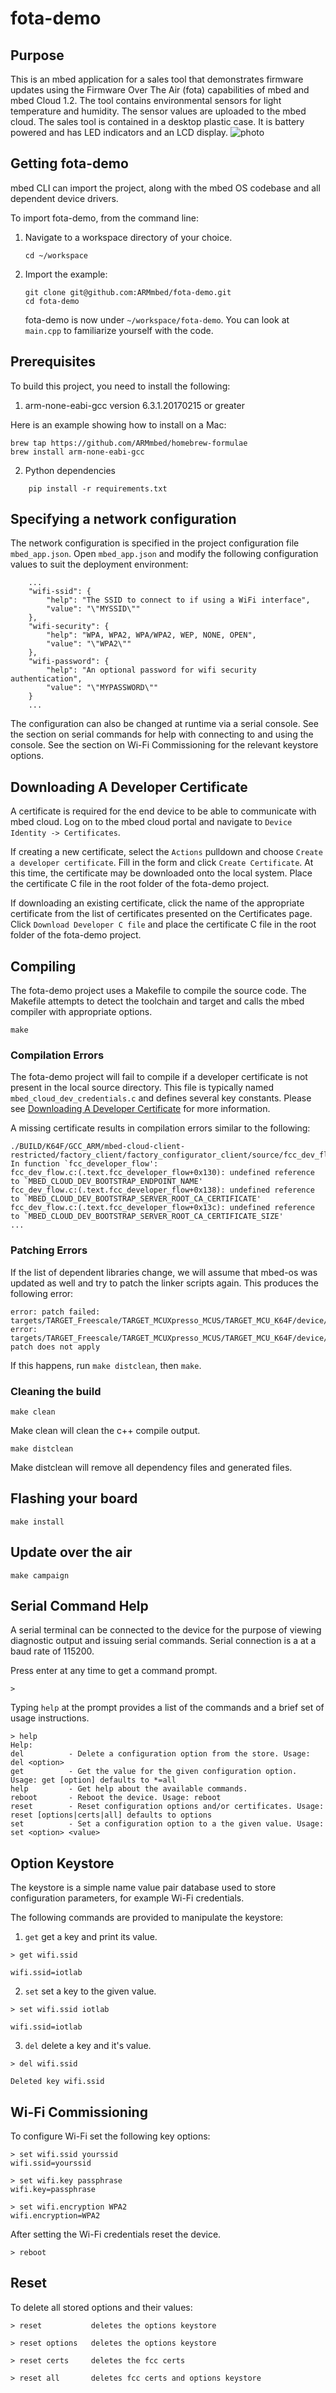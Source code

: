 # fota-demo

## Purpose

This is an mbed application for a sales tool that demonstrates firmware updates using the Firmware Over The Air (fota) capabilities of mbed and mbed Cloud 1.2. The tool contains environmental sensors for light temperature and humidity.  The sensor values are uploaded to the mbed cloud.  The sales tool is contained in a desktop plastic case.  It is battery powered and has LED indicators and an LCD display.
![photo](docs/photo.png)

## Getting fota-demo

mbed CLI can import the project, along with the mbed OS codebase and all dependent device drivers.

To import fota-demo, from the command line:

1. Navigate to a workspace directory of your choice.

	``cd ~/workspace``

2. Import the example:

	```
	git clone git@github.com:ARMmbed/fota-demo.git
	cd fota-demo
	```

    fota-demo is now under ``~/workspace/fota-demo``.  You can look at ``main.cpp`` to familiarize yourself with the code.

## Prerequisites

To build this project, you need to install the following:

1. arm-none-eabi-gcc version 6.3.1.20170215 or greater

Here is an example showing how to install on a Mac:
```
brew tap https://github.com/ARMmbed/homebrew-formulae
brew install arm-none-eabi-gcc
```

2. Python dependencies

```
	pip install -r requirements.txt
```

## Specifying a network configuration

The network configuration is specified in the project configuration file ``mbed_app.json``.  Open ``mbed_app.json`` and modify the following configuration values to suit the deployment environment:
```
    ...
    "wifi-ssid": {
        "help": "The SSID to connect to if using a WiFi interface",
        "value": "\"MYSSID\""
    },
    "wifi-security": {
        "help": "WPA, WPA2, WPA/WPA2, WEP, NONE, OPEN",
        "value": "\"WPA2\""
    },
    "wifi-password": {
        "help": "An optional password for wifi security authentication",
        "value": "\"MYPASSWORD\""
    }
    ...
```
The configuration can also be changed at runtime via a serial console.  See the section on serial commands for help with connecting to and using the console.  See the section on Wi-Fi Commissioning for the relevant keystore options.

## <a name="GetDevCert"></a>Downloading A Developer Certificate

A certificate is required for the end device to be able to communicate with mbed cloud.  Log on to the mbed cloud portal and navigate to ``Device Identity -> Certificates``.

If creating a new certificate, select the ``Actions`` pulldown and choose ``Create a developer certificate``.  Fill in the form and click ``Create Certificate``.  At this time, the certificate may be downloaded onto the local system.  Place the certificate C file in the root folder of the fota-demo project.

If downloading an existing certificate, click the name of the appropriate certificate from the list of certificates presented on the Certificates page.  Click ``Download Developer C file`` and place the certificate C file in the root folder of the fota-demo project.

## Compiling

The fota-demo project uses a Makefile to compile the source code.  The Makefile attempts to detect the toolchain and target and calls the mbed compiler with appropriate options.

```
make
```

### Compilation Errors

The fota-demo project will fail to compile if a developer certificate is not present in the local source directory.  This file is typically named ``mbed_cloud_dev_credentials.c`` and defines several key constants.  Please see [Downloading A Developer Certificate](#GetDevCert) for more information.

A missing certificate results in compilation errors similar to the following:
```
./BUILD/K64F/GCC_ARM/mbed-cloud-client-restricted/factory_client/factory_configurator_client/source/fcc_dev_flow.o: In function `fcc_developer_flow':
fcc_dev_flow.c:(.text.fcc_developer_flow+0x130): undefined reference to `MBED_CLOUD_DEV_BOOTSTRAP_ENDPOINT_NAME'
fcc_dev_flow.c:(.text.fcc_developer_flow+0x138): undefined reference to `MBED_CLOUD_DEV_BOOTSTRAP_SERVER_ROOT_CA_CERTIFICATE'
fcc_dev_flow.c:(.text.fcc_developer_flow+0x13c): undefined reference to `MBED_CLOUD_DEV_BOOTSTRAP_SERVER_ROOT_CA_CERTIFICATE_SIZE'
...
```

### Patching Errors

If the list of dependent libraries change, we will assume that mbed-os was updated as well and try to patch the linker scripts again.  This produces the following error:
```
error: patch failed: targets/TARGET_Freescale/TARGET_MCUXpresso_MCUS/TARGET_MCU_K64F/device/TOOLCHAIN_GCC_ARM/MK64FN1M0xxx12.ld:64
error: targets/TARGET_Freescale/TARGET_MCUXpresso_MCUS/TARGET_MCU_K64F/device/TOOLCHAIN_GCC_ARM/MK64FN1M0xxx12.ld: patch does not apply
```

If this happens, run `make distclean`, then `make`.

### Cleaning the build

```
make clean
```

Make clean will clean the c++ compile output.
```
make distclean
```
Make distclean will remove all dependency files and generated files.

## Flashing your board

```
make install
```

## Update over the air

```
make campaign
```

## Serial Command Help

A serial terminal can be connected to the device for the purpose of viewing diagnostic output and issuing serial commands.  Serial connection is a at a baud rate of 115200.

Press enter at any time to get a command prompt.

```
>
```

Typing `help` at the prompt provides a list of the commands and a brief set of usage instructions.

```
> help
Help:
del          - Delete a configuration option from the store. Usage: del <option>
get          - Get the value for the given configuration option. Usage: get [option] defaults to *=all
help         - Get help about the available commands.
reboot       - Reboot the device. Usage: reboot
reset        - Reset configuration options and/or certificates. Usage: reset [options|certs|all] defaults to options
set          - Set a configuration option to a the given value. Usage: set <option> <value>
```

## Option Keystore

The keystore is a simple name value pair database used to store configuration parameters, for example Wi-Fi credentials.

The following commands are provided to manipulate the keystore:

1. `get` get a key and print its value.


```
> get wifi.ssid

wifi.ssid=iotlab
```

2. `set` set a key to the given value.

```
> set wifi.ssid iotlab

wifi.ssid=iotlab
```

3. `del` delete a key and it's value.

```
> del wifi.ssid

Deleted key wifi.ssid
```

## Wi-Fi Commissioning

To configure Wi-Fi set the following key options:

```
> set wifi.ssid yourssid
wifi.ssid=yourssid

> set wifi.key passphrase
wifi.key=passphrase

> set wifi.encryption WPA2
wifi.encryption=WPA2
```

After setting the Wi-Fi credentials reset the device.

```
> reboot
```

## Reset

To delete all stored options and their values:

```
> reset           deletes the options keystore

> reset options   deletes the options keystore

> reset certs     deletes the fcc certs

> reset all       deletes fcc certs and options keystore
```

